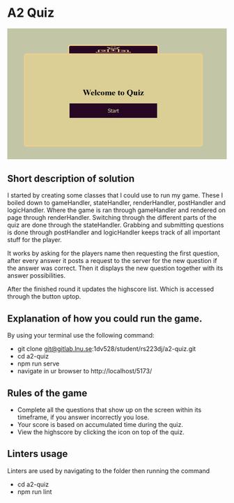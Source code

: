 # A2 Quiz

![representativeImage](rep_image.png)

## Short description of solution

I started by creating some classes that I could use to run my game. These I boiled down to gameHandler, stateHandler, renderHandler, postHandler and logicHandler. Where the game is ran through gameHandler and rendered on page through renderHandler. Switching through the different parts of the quiz are done through the stateHandler. Grabbing and submitting questions is done through postHandler and logicHandler keeps track of all important stuff for the player.

It works by asking for the players name then requesting the first question, after every answer it posts a request to the server for the new question if the answer was correct. Then it displays the new question together with its answer possibilities.

After the finished round it updates the highscore list. Which is accessed through the button uptop.

## Explanation of how you could run the game.

By using your terminal use the following command:

- git clone git@gitlab.lnu.se:1dv528/student/rs223dj/a2-quiz.git
- cd a2-quiz
- npm run serve
- navigate in ur browser to http://localhost/5173/

## Rules of the game

- Complete all the questions that show up on the screen within its timeframe, if you answer incorrectly you lose.
- Your score is based on accumulated time during the quiz.
- View the highscore by clicking the icon on top of the quiz.

## Linters usage

Linters are used by navigating to the folder then running the command
- cd a2-quiz
- npm run lint
